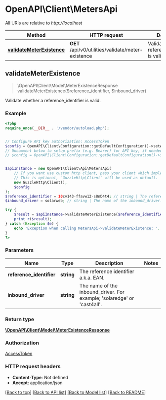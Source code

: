 # OpenAPI\Client\MetersApi

All URIs are relative to *http://localhost*

Method | HTTP request | Description
------------- | ------------- | -------------
[**validateMeterExistence**](MetersApi.md#validateMeterExistence) | **GET** /api/v0/utilities/validate/meter-existence | Validate whether a reference_identifier is valid.



## validateMeterExistence

> \OpenAPI\Client\Model\MeterExistenceResponse validateMeterExistence($reference_identifier, $inbound_driver)

Validate whether a reference_identifier is valid.

### Example

```php
<?php
require_once(__DIR__ . '/vendor/autoload.php');


// Configure API key authorization: AccessToken
$config = OpenAPI\Client\Configuration::getDefaultConfiguration()->setApiKey('Access-Token', 'YOUR_API_KEY');
// Uncomment below to setup prefix (e.g. Bearer) for API key, if needed
// $config = OpenAPI\Client\Configuration::getDefaultConfiguration()->setApiKeyPrefix('Access-Token', 'Bearer');


$apiInstance = new OpenAPI\Client\Api\MetersApi(
    // If you want use custom http client, pass your client which implements `GuzzleHttp\ClientInterface`.
    // This is optional, `GuzzleHttp\Client` will be used as default.
    new GuzzleHttp\Client(),
    $config
);
$reference_identifier = 10cv143-ffavw12-s8nD4t4; // string | The reference identifier a.k.a. EAN.
$inbound_driver = solarweb; // string | The name of the inbound_driver. For example; 'solaredge' or 'cast4all'.

try {
    $result = $apiInstance->validateMeterExistence($reference_identifier, $inbound_driver);
    print_r($result);
} catch (Exception $e) {
    echo 'Exception when calling MetersApi->validateMeterExistence: ', $e->getMessage(), PHP_EOL;
}
?>
```

### Parameters


Name | Type | Description  | Notes
------------- | ------------- | ------------- | -------------
 **reference_identifier** | **string**| The reference identifier a.k.a. EAN. |
 **inbound_driver** | **string**| The name of the inbound_driver. For example; &#39;solaredge&#39; or &#39;cast4all&#39;. |

### Return type

[**\OpenAPI\Client\Model\MeterExistenceResponse**](../Model/MeterExistenceResponse.md)

### Authorization

[AccessToken](../../README.md#AccessToken)

### HTTP request headers

- **Content-Type**: Not defined
- **Accept**: application/json

[[Back to top]](#) [[Back to API list]](../../README.md#documentation-for-api-endpoints)
[[Back to Model list]](../../README.md#documentation-for-models)
[[Back to README]](../../README.md)

